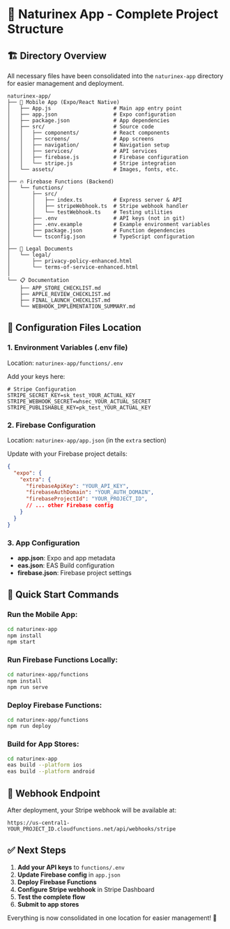 # 📁 Naturinex App - Complete Project Structure

## 🏗️ Directory Overview

All necessary files have been consolidated into the `naturinex-app` directory for easier management and deployment.

```
naturinex-app/
├── 📱 Mobile App (Expo/React Native)
│   ├── App.js                    # Main app entry point
│   ├── app.json                  # Expo configuration
│   ├── package.json              # App dependencies
│   ├── src/                      # Source code
│   │   ├── components/           # React components
│   │   ├── screens/              # App screens
│   │   ├── navigation/           # Navigation setup
│   │   ├── services/             # API services
│   │   ├── firebase.js           # Firebase configuration
│   │   └── stripe.js             # Stripe integration
│   └── assets/                   # Images, fonts, etc.
│
├── 🔥 Firebase Functions (Backend)
│   └── functions/
│       ├── src/
│       │   ├── index.ts          # Express server & API
│       │   ├── stripeWebhook.ts  # Stripe webhook handler
│       │   └── testWebhook.ts    # Testing utilities
│       ├── .env                  # API keys (not in git)
│       ├── .env.example          # Example environment variables
│       ├── package.json          # Function dependencies
│       └── tsconfig.json         # TypeScript configuration
│
├── 📄 Legal Documents
│   └── legal/
│       ├── privacy-policy-enhanced.html
│       └── terms-of-service-enhanced.html
│
└── 📋 Documentation
    ├── APP_STORE_CHECKLIST.md
    ├── APPLE_REVIEW_CHECKLIST.md
    ├── FINAL_LAUNCH_CHECKLIST.md
    └── WEBHOOK_IMPLEMENTATION_SUMMARY.md
```

## 🔑 Configuration Files Location

### 1. **Environment Variables** (.env file)
Location: `naturinex-app/functions/.env`

Add your keys here:
```env
# Stripe Configuration
STRIPE_SECRET_KEY=sk_test_YOUR_ACTUAL_KEY
STRIPE_WEBHOOK_SECRET=whsec_YOUR_ACTUAL_SECRET
STRIPE_PUBLISHABLE_KEY=pk_test_YOUR_ACTUAL_KEY
```

### 2. **Firebase Configuration**
Location: `naturinex-app/app.json` (in the `extra` section)

Update with your Firebase project details:
```json
{
  "expo": {
    "extra": {
      "firebaseApiKey": "YOUR_API_KEY",
      "firebaseAuthDomain": "YOUR_AUTH_DOMAIN",
      "firebaseProjectId": "YOUR_PROJECT_ID",
      // ... other Firebase config
    }
  }
}
```

### 3. **App Configuration**
- **app.json**: Expo and app metadata
- **eas.json**: EAS Build configuration
- **firebase.json**: Firebase project settings

## 🚀 Quick Start Commands

### Run the Mobile App:
```bash
cd naturinex-app
npm install
npm start
```

### Run Firebase Functions Locally:
```bash
cd naturinex-app/functions
npm install
npm run serve
```

### Deploy Firebase Functions:
```bash
cd naturinex-app/functions
npm run deploy
```

### Build for App Stores:
```bash
cd naturinex-app
eas build --platform ios
eas build --platform android
```

## 📱 Webhook Endpoint

After deployment, your Stripe webhook will be available at:
```
https://us-central1-YOUR_PROJECT_ID.cloudfunctions.net/api/webhooks/stripe
```

## ✅ Next Steps

1. **Add your API keys** to `functions/.env`
2. **Update Firebase config** in `app.json`
3. **Deploy Firebase Functions**
4. **Configure Stripe webhook** in Stripe Dashboard
5. **Test the complete flow**
6. **Submit to app stores**

Everything is now consolidated in one location for easier management! 🎉